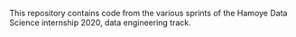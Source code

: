 This repository contains code from the various sprints of the Hamoye Data Science internship 2020, data engineering track.